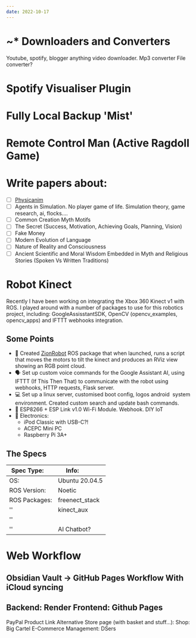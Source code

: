 ```yaml
---
date: 2022-10-17
---
```

# ~* Downloaders and Converters
Youtube, spotify, blogger anything video downloader. Mp3 converter
File converter?
# Spotify Visualiser Plugin

# Fully Local Backup 'Mist'

# Remote Control Man (Active Ragdoll Game)

# Write papers about:
- [ ] [Physicanim](../Projects/Physicanim)
- [ ] Agents in Simulation. No player game of life. Simulation theory, game research, ai, flocks....
- [ ] Common Creation Myth Motifs
- [ ] The Secret (Success, Motivation, Achieving Goals, Planning, Vision)
- [ ] Fake Money
- [ ] Modern Evolution of Language
- [ ] Nature of Reality and Consciousness
- [ ] Ancient Scientific and Moral Wisdom Embedded in Myth and Religious Stories (Spoken Vs Written Traditions)

# Robot Kinect
Recently I have been working on integrating the Xbox 360 Kinect v1 with ROS. I played around with a number of packages to use for this robotics project, including: GoogleAssisstantSDK, OpenCV (opencv_examples, opencv_apps) and IFTTT webhooks integration.
## Some Points
- 🤖 Created [ZionRobot](https://www.blogger.com/u/1/blog/post/edit/5175033775044694573/711761186766816126?hl=en-GB#) ROS package that when launched, runs a script that moves the motors to tilt the kinect and produces an RViz view showing an RGB point cloud.
- 🗣 Set up custom voice commands for the Google Assistant AI, using IFTTT (If This Then That) to communicate with the robot using webhooks, HTTP requests, Flask server.
- 💻 Set up a linux server, customised boot config, logos android  system environment. Created custom search and update bash commands.
- 📶 ESP8266 + ESP Link v1.0 Wi-Fi Module. Webhook. DIY IoT
- 👾 Electronics:
	- iPod Classic with USB-C?!
	- ACEPC Mini PC
	- Raspberry Pi 3A+

## The Specs

| Spec Type:     | Info:           |
| -------------- | --------------- |
| OS:            | Ubuntu 20.04.5  |
| ROS Version:   | Noetic          |
| ROS Packages:  | freenect_stack  |
| ''             | kinect_aux      |
| ''             |                 |
| ''             | AI Chatbot?     |


# Web Workflow
Obsidian Vault -> GitHub Pages Workflow
With iCloud syncing
-
Backend: Render
Frontend: Github Pages
-
PayPal Product Link
Alternative Store page (with basket and stuff...):
	Shop: Big Cartel
E-Commerce Management: DSers


<style>
	.buybutton {
	    color: white;
	    border: 2px solid #555555;
	  }
	
	  .buybutton:hover {
	    background-color: #555555;
	    color: white;
	    }
	
	  .buybutton_soldout {
	    color: grey;
	    border: 2px solid #555555;
	    background-color:rgb(255,0,0,0.1);
	  }
	
	  .buybutton_soldout:hover {
	    background-color:rgb(255,0,0,0.5);
	    color: white;
	    }
</style>
<script type="text/javascript">
  /*<![CDATA[*/
  (function () {
    var scriptURL = 'https://sdks.shopifycdn.com/buy-button/latest/buy-button-storefront.min.js';
    if (window.ShopifyBuy) {
      if (window.ShopifyBuy.UI) {
        ShopifyBuyInit();
      } else {
        loadScript();
      }
    } else {
      loadScript();
    }
    function loadScript() {
      var script = document.createElement('script');
      script.async = true;
      script.src = scriptURL;
      (document.getElementsByTagName('head')[0] || document.getElementsByTagName('body')[0]).appendChild(script);
      script.onload = ShopifyBuyInit;
    }
    function ShopifyBuyInit() {
      var client = ShopifyBuy.buildClient({
        domain: 'tildeasterisk.myshopify.com',
        storefrontAccessToken: '044cab259b34661eb3a7a0c729265bd9',
      });
      ShopifyBuy.UI.onReady(client).then(function (ui) {
        ui.createComponent('product', {
          id: '8058163069157',
          node: document.getElementById('product-component-1665349368523'),
          moneyFormat: '%C2%A3%7B%7Bamount%7D%7D',
          options: {
    "product": {
      "styles": {
        "product": {
          "@media (min-width: 601px)": {
            "max-width": "calc(25% - 20px)",
            "margin-left": "20px",
            "margin-bottom": "50px"
          }
        },
        "title": {
          "color": "#ffffff"
        },
        "button": {
          "font-family": "Montserrat, sans-serif",
          "font-weight": "bold",
          "font-size": "18px",
          "padding-top": "17px",
          "padding-bottom": "17px",
          ":hover": {
            "background-color": "#019bad"
          },
          "background-color": "#01acc0",
          ":focus": {
            "background-color": "#019bad"
          },
          "border-radius": "40px",
          "padding-left": "42px",
          "padding-right": "42px"
        },
        "quantityInput": {
          "font-size": "18px",
          "padding-top": "17px",
          "padding-bottom": "17px"
        },
        "price": {
          "color": "#ffffff"
        },
        "compareAt": {
          "color": "#ffffff"
        },
        "unitPrice": {
          "color": "#ffffff"
        },
        "description": {
          "color": "#ffffff"
        }
      },
      "contents": {
        "img": false,
        "button": false,
        "buttonWithQuantity": true,
        "title": false,
        "price": false
      },
      "text": {
        "button": "Add to cart"
      },
      "googleFonts": [
        "Montserrat"
      ]
    },
    "productSet": {
      "styles": {
        "products": {
          "@media (min-width: 601px)": {
            "margin-left": "-20px"
          }
        }
      }
    },
    "modalProduct": {
      "contents": {
        "img": false,
        "imgWithCarousel": true,
        "button": false,
        "buttonWithQuantity": true
      },
      "styles": {
        "product": {
          "@media (min-width: 601px)": {
            "max-width": "100%",
            "margin-left": "0px",
            "margin-bottom": "0px"
          }
        },
        "button": {
          "font-family": "Montserrat, sans-serif",
          "font-weight": "bold",
          "font-size": "18px",
          "padding-top": "17px",
          "padding-bottom": "17px",
          ":hover": {
            "background-color": "#019bad"
          },
          "background-color": "#01acc0",
          ":focus": {
            "background-color": "#019bad"
          },
          "border-radius": "40px",
          "padding-left": "42px",
          "padding-right": "42px"
        },
        "quantityInput": {
          "font-size": "18px",
          "padding-top": "17px",
          "padding-bottom": "17px"
        },
        "title": {
          "font-family": "Helvetica Neue, sans-serif",
          "font-weight": "bold",
          "font-size": "26px",
          "color": "#4c4c4c"
        },
        "price": {
          "font-family": "Helvetica Neue, sans-serif",
          "font-weight": "normal",
          "font-size": "18px",
          "color": "#4c4c4c"
        },
        "compareAt": {
          "font-family": "Helvetica Neue, sans-serif",
          "font-weight": "normal",
          "font-size": "15.299999999999999px",
          "color": "#4c4c4c"
        },
        "unitPrice": {
          "font-family": "Helvetica Neue, sans-serif",
          "font-weight": "normal",
          "font-size": "15.299999999999999px",
          "color": "#4c4c4c"
        },
        "description": {
          "font-family": "Helvetica Neue, sans-serif",
          "font-weight": "normal",
          "font-size": "14px",
          "color": "#4c4c4c"
        }
      },
      "googleFonts": [
        "Montserrat"
      ],
      "text": {
        "button": "Add to cart"
      }
    },
    "option": {},
    "cart": {
      "styles": {
        "button": {
          "font-family": "Montserrat, sans-serif",
          "font-weight": "bold",
          "font-size": "18px",
          "padding-top": "17px",
          "padding-bottom": "17px",
          ":hover": {
            "background-color": "#019bad"
          },
          "background-color": "#01acc0",
          ":focus": {
            "background-color": "#019bad"
          },
          "border-radius": "40px"
        }
      },
      "text": {
        "total": "Subtotal",
        "button": "Checkout"
      },
      "googleFonts": [
        "Montserrat"
      ]
    },
    "toggle": {
      "styles": {
        "toggle": {
          "font-family": "Montserrat, sans-serif",
          "font-weight": "bold",
          "background-color": "#01acc0",
          ":hover": {
            "background-color": "#019bad"
          },
          ":focus": {
            "background-color": "#019bad"
          }
        },
        "count": {
          "font-size": "18px"
        }
      },
      "googleFonts": [
        "Montserrat"
      ]
    }
  },
        });
      });
    }
  })();
  /*]]>*/
</script>
